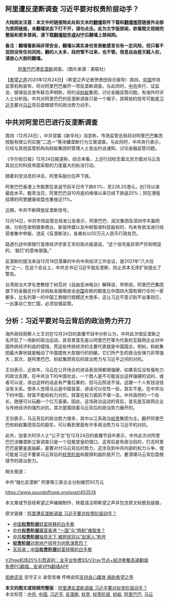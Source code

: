  <h2>阿里遭反垄断调查 习近平要对权贵阶层动手？</h2> <p class="notice"><b>大陆网友注意：本文中的链接除此处和文末的<a href="https://github.com/bannedbook/fanqiang" >翻墙</a>软件下载和<a href="https://github.com/killgcd/justmysocks/blob/master/README.md">翻墙推荐</a>链接外全部为禁网链接，未翻墙状态下打不开，请勿点击。此为文字版禁闻，欲看图文视频完整版和更多禁闻，请下载<a href="https://github.com/bannedbook/fanqiang">翻墙软件或APP</a>后翻墙上禁闻网。</p><p>备注：翻墙看新闻非常安全，翻墙以真实身份发表敏感言论有一定风险，但只看不说则没有任何风险，翻的人太多，政府管不过来，也不管。信息自由是天赋人权，请放心大胆的翻墙。</b></p>  <div class="entry"> <figure><figcaption><a href="https://www.bannedbook.org/bnews/tag/%e9%98%bf%e9%87%8c%e5%b7%b4%e5%b7%b4/" class="st_tag internal_tag" rel="tag" title="标签 阿里巴巴 下的日志">阿里巴巴</a>遭<a href="https://www.bannedbook.org/bnews/tag/%e5%8f%8d%e5%9e%84%e6%96%ad/" class="st_tag internal_tag" rel="tag" title="标签 反垄断 下的日志">反垄断</a>调查。（图片来源：美联社）</figcaption></figure> <p>【<span class='wp_keywordlink_affiliate'><a href="https://www.soundofhope.org" title="希望之声" target="_blank">希望之声</a></span>2020年12月24日】（希望之声记者贺景田综合报导）周四，<span class='wp_keywordlink_affiliate'><a href="https://www.bannedbook.org/" title="中国" target="_blank">中国</a></span>市场监管机构宣布，将对阿里巴巴展开一项反垄断调查。与此同时，<a href="https://www.bannedbook.org/bnews/tag/%e4%b8%ad%e5%85%b1/" class="st_tag internal_tag" rel="tag" title="标签 中共 下的日志">中共</a>央行、证监会、银保监会发布联合声明称，将约谈<a href="https://www.bannedbook.org/bnews/tag/%e8%9a%82%e8%9a%81/" class="st_tag internal_tag" rel="tag" title="标签 蚂蚁 下的日志">蚂蚁</a>集团，讨论金融监管问题。有海外时评人士分析指，中共对阿里巴巴的反垄断调查只是一个幌子，其释放的信号可能是<a href="https://www.bannedbook.org/bnews/tag/%e4%b9%a0%e8%bf%91%e5%b9%b3/" class="st_tag internal_tag" rel="tag" title="标签 习近平 下的日志">习近平</a>要对<a href="https://www.bannedbook.org/bnews/tag/%e9%a9%ac%e4%ba%91/" class="st_tag internal_tag" rel="tag" title="标签 马云 下的日志">马云</a>背后盘根错节的政治势力动手。</p> <h2><strong>中共对阿里巴巴进行反垄断调查</strong></h2> <p>周四（12月24日），中共官媒《新华社》消息称，市场监管总局将对阿里巴巴集团控股有限公司实施“二选一”等涉嫌垄断行为立案调查。与此同时，中共央行表示，已经与其他监管机构向蚂蚁集团的管理人士发出约谈通知，讨论金融监管问题。</p> <p>《华尔街日报》12月24日报道称，综合来看，上述行动标志着北京方面对马云及其创立的科技帝国采取的力度最大的执法行动。</p> <p>随着利空消息的冲击，阿里系股价应声下跌。</p> <p>阿里巴巴香港上市股票在圣诞节前半日市下跌8.1%，至228.20港元，创7月以来最低水平。截至当日，阿里巴巴自10月底的峰值以来已经下跌逾25%；同在港股挂牌的阿里健康收盘也重挫近11%。</p>  <p>近期，中共不断释放反垄断信号。</p> <p>12月14日，中共市场监管总局发公告表示，阿里巴巴、阅文集团及深圳市丰巢网络，分别在收购银泰商业、新丽传媒以及中邮智递科技股权时，均未有依法进行经营者集中申报，违反《反垄断法》，各被处以50万元人民币行政处罚。</p> <p>路透引述中原银行首席经济学家王军的观点报道说，“这个信号是非常严厉和明显的，‘敲打’的意味很强。”</p> <p>反垄断的提法来自12月18日落幕的中共中央经济工作会议，是2021年“八大任务”之一。在这个会议上，中共总书记习近平就反垄断、防止资本无序扩张提出了警告。</p> <p>台湾政治大学名誉教授丁树范对《自由亚洲电台》解释说，举例说，阿里巴巴集团旗下的金融支付平台蚂蚁金服吸收全<a href="https://www.bannedbook.org/bnews/tag/%E4%B8%AD%E5%9B%BD/" class="st_tag internal_tag" rel="tag" title="标签 中国 下的日志">中国</a>存款的额度比中国四大国有银行任何一家都多，比名列第一的中国工商银行规模还大很多，这让习近平意识到不出事则已，一出事会亡党亡国，必须加强监管。</p>  <h2><strong>分析：习近平要对马云背后的政治势力开刀</strong></h2> <p>海外政经观察人士王剑在12月24日的直播节目中分析认为，中共此次借反垄断之名开启了一场新的政治运动，其背景首先是以阿里巴巴等为代表的互联网企业对中国传统经济利益的侵蚀，而这些传统经济的主要代表就是中国国企。例如，蚂蚁集团最大罪状就是触动了中国国有大型银行的奶酪，它们所产生的政治反弹力非常强大；其次，是阿里巴巴、蚂蚁集团背后的政治势力与习近平之间的对抗。</p> <p>王剑表示，近些年，马云在公开场合的讲话表现得都很强硬，如果背后没有强有力的政治支撑，在中共治下的中国社会，一个商人是不可能说出这样强硬的话的，或者可以说，讲出这样的话会有严重后果的，但马云照说不误。这跟一个人有钱没钱没有关系。很多人觉得马云是中国首富，讲话可以任性一些，其实不是。在中共治下的中国，财富不能和权力对抗，财富在权力面前不堪一击。中共政府的一个处长，随便可以玩翻一个亿万富豪。因此，这场政治运动的背后，首先是互联网企业与传统经济的强烈对抗，其次是围绕着马云背后的政治势力展开的。</p> <p>王剑表示，马云背后的政治势力很多，其中以江系政治<a href="https://www.bannedbook.org/bnews/tag/%E6%9D%83%E8%B4%B5/" class="st_tag internal_tag" rel="tag" title="标签 权贵 下的日志">权贵</a>集团为主。翻开阿里巴巴和蚂蚁集团背后的股东，可以看到里面有许多政治势力与习近平的对抗。</p> <p>此外，加拿大时评人士“公子沈”在12月24日的直播节目中表示，中共此次对阿里巴巴涉嫌垄断立案调查只是一个冠冕堂皇的借口，这背后是有政治目的，打击阿里巴巴是要釜底抽薪，是要对付马云背后的势力，这涉及到中共内部的权力斗争，很可能是习近平要拿马云背后的<a href="https://www.bannedbook.org/bnews/tag/%E6%9D%83%E8%B4%B5%E9%98%B6%E5%B1%82/" class="st_tag internal_tag" rel="tag" title="标签 权贵阶层 下的日志">权贵阶层</a>和既得利益阶层开刀，要清理马云背后盘根错节的政治势力。</p> <p>相关报道：</p>  <p>中共“强化反垄断” 阿里等三家企业分别被罚50万元</p> <p><a href="https://www.soundofhope.org/post/453574">https://www.soundofhope.org/post/453574</a></p> <p>本文章或节目经希望之声编辑制作，转载请注明希望之声并包含原文标题及链接。</p> <p>原文链接：<a class="src_link"  href="https://www.soundofhope.org/post/456934" target="_blank">阿里遭反垄断调查 习近平要对权贵阶层动手？</a></p> <ul class='op-related-articles' title='相关阅读'> <li><a href='https://www.bannedbook.org/bnews/finance/20200803/1374057.html' target='_blank'>中国<b>权贵阶层</b>财富转移的白手套</a></li> <li><a href='https://www.bannedbook.org/bnews/taiwannews/20190907/1187081.html' target='_blank'>中共<b>权贵阶层</b>藏富香港 “一国”与“两制”难取舍？</a></li> <li><a href='https://www.bannedbook.org/bnews/ssgc/20160412/714699.html' target='_blank'>中共<b>权贵阶层</b>独揽天下 被网民冠以“赵家人”称号</a></li> <li><a href='https://www.bannedbook.org/bnews/finance/20130216/680404.html' target='_blank'><b>权贵阶层</b>对房地产掠夺为何愈演愈烈？</a></li> <li><a href='https://www.bannedbook.org/bnews/cnnews/aboluonews/20160609/543274.html' target='_blank'>天风盗：中国<b>权贵阶层</b>财富转移的白手套</a></li> </ul> <p class="texttj"> <a href="https://www.bannedbook.org/forum23/topic22702.html" target="_blank">V2free机场25%引荐返利：全平台免费SS/V2ray节点+经济套餐高速翻墙</a><br/> <a href="https://github.com/bannedbook/fanqiang/wiki/%E7%A6%81%E9%97%BB%E7%BD%91%E5%AE%89%E5%8D%93%E7%BF%BB%E5%A2%99%E6%96%B0%E9%97%BBAPP" target="_blank">免费PC翻墙、安卓VPN翻墙APP</a></p><p><span class='wp_keywordlink'><a href="https://www.bannedbook.org/forum2/topic1584.html" title="《拒绝谎言》" target="_blank">拒绝谎言</a></span> 坚守正义 承受苦难 呼唤良知<a href="/page/donate">支持良心媒体 捐助希望之声</a></p> <a name='sharetosocial'></a>       <div><b>本文的图文或视频完整版</b>：<a href='https://www.bannedbook.org/bnews/comments/20201225/1454436.html'>阿里遭反垄断调查 习近平要对权贵阶层动手？</a></div>  </div><!--END ENTRY--> <div class="postfooter"> <div>本文标签：<a href="https://www.bannedbook.org/bnews/tag/%e4%b8%ad%e5%85%b1/" rel="tag">中共</a>, <a href="https://www.bannedbook.org/bnews/tag/%E4%B8%AD%E5%9B%BD/" rel="tag">中国</a>, <a href="https://www.bannedbook.org/bnews/tag/%e4%b9%a0%e8%bf%91%e5%b9%b3/" rel="tag">习近平</a>, <a href="https://www.bannedbook.org/bnews/tag/%e5%8f%8d%e5%9e%84%e6%96%ad/" rel="tag">反垄断</a>, <a href="https://www.bannedbook.org/bnews/tag/%E6%9D%83%E8%B4%B5/" rel="tag">权贵</a>, <a href="https://www.bannedbook.org/bnews/tag/%E6%9D%83%E8%B4%B5%E9%98%B6%E5%B1%82/" rel="tag">权贵阶层</a>, <a href="https://www.bannedbook.org/bnews/tag/%e8%9a%82%e8%9a%81/" rel="tag">蚂蚁</a>, <a href="https://www.bannedbook.org/bnews/tag/%e9%98%bf%e9%87%8c%e5%b7%b4%e5%b7%b4/" rel="tag">阿里巴巴</a>, <a href="https://www.bannedbook.org/bnews/tag/%e9%a9%ac%e4%ba%91/" rel="tag">马云</a></div>  </div><!--END POSTFOOTER--> 